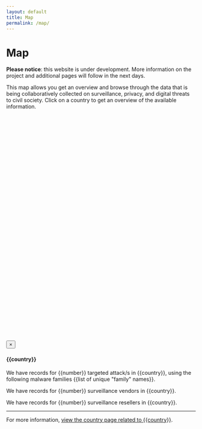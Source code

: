 ```yaml
---
layout: default
title: Map
permalink: /map/
---
```


<h1>Map</h1>

<div class="alert alert-info"><b>Please notice</b>: this website is under development. More information on the project and additional pages will follow in the next days.</div>

<p>This map allows you get an overview and browse through the data that is being collaboratively collected on surveillance, privacy, and digital threats to civil society. Click on a country to get an overview of the available information.</p>

<center><div id="map" style="position: relative; width: 100%; height: 600px;"></div></center>

<div class="modal fade" id="modal">
    <div class="modal-dialog">
    <div class="modal-content">
        <div class="modal-header">
            <button type="button" class="close" data-dismiss="modal" aria-label="Close"><span aria-hidden="true">&times;</span></button>
            <h4 class="modal-title">{{country}}</h4>
        </div>
        <div class="modal-body">
            <p>We have records for {{number}} targeted attack/s in {{country}}, using the following malware families {{list of unique "family" names}}.</p>
            <p>We have records for {{number}} surveillance vendors in {{country}}.</p>
            <p>We have records for {{number}} surveillance resellers in {{country}}.</p>
            <hr />
            <p>For more information, <a href="/country/#{{country code}}">view the country page related to {{country}}</a>.</p>
        </div>
    </div>
  </div>
</div>
